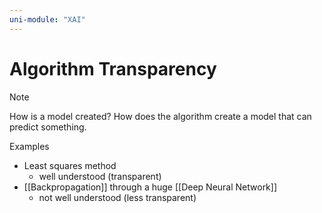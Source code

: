 ```yaml
---
uni-module: "XAI"
---
```


# Algorithm Transparency

> [!NOTE]
> How is a model created? How does the algorithm create a model that can predict something.

Examples

- Least squares method
  - well understood (transparent)
- [[Backpropagation]] through a huge [[Deep Neural Network]]
  - not well understood (less transparent)
